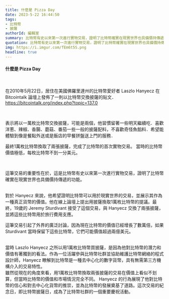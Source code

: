 ```yaml
---
title: 什麼是 Pizza Day
date: 2023-5-22 16:44:50
tags:
- 比特幣
- 披薩
authorId: 編輯室
summary: 比特幣有史以來第一次進行實物交易，證明了比特幣確實在現實世界也具備價持傳遞的功能。
quotation: 比特幣有史以來第一次進行實物交易，證明了比特幣確實在現實世界也具備價持傳遞的功能。
img: https://i.imgur.com/fEm6t5S.png
headline: true
---
```

#### 什麼是 Pizza Day

<br>
 
在2010年5月22日，居住在美國佛羅里達州的比特幣愛好者 Laszlo Hanyecz 在 Bitcointalk 論壇上發佈了一則以比特幣交換披薩的貼文．
https://bitcointalk.org/index.php?topic=137.0

<br>

表示將以一萬枚比特幣交換披薩，可能是兩個，他習慣留著一些明天繼續吃．喜歡洋蔥、辣椒、香腸、蘑菇、番茄一些一般的披薩配料，不喜歡奇怪魚餡料．希望能體驗到像是餐點外送或是飯店的早餐拼盤送上門的服務．
<br>

最終1萬枚比特幣換取了兩張披薩，完成了比特幣的首次實物交易。 當時的比特幣價值極低，每枚比特幣不到一分美元。

<br>

 
這筆交易的重要性在於，這是比特幣有史以來第一次進行實物交易，證明了比特幣確實在現實世界也具備價持傳遞的功能。
 
<br>
對於 Hanyecz 來說，他希望證明比特幣可以用於現實世界的交易，並展示其作為一種真正貨幣的價值。他在線上論壇上提出用披薩換取1萬枚比特幣的提議。最終，19歲的 Jeremy Sturdivant 接受了這個交易，與 Hanyecz 交換了兩張披薩，並將這些比特幣用於旅行費用支應。

<br>

 
這筆交易引起了外界的廣泛討論，因為現在比特幣的價值已經增長了數萬倍，如果 Sturdivant 當時保留下這些比特幣，它們可能價值超過兩億美元。
 
<br>
當時 Laszlo Hanyecz 之所以用1萬枚比特幣買披薩，是因為他對比特幣的潛力和價值有著獨到的看法。作為一位活躍參與比特幣社群並協助維護比特幣網絡的程式設計師，Hanyecz 瞭解到比特幣是一種去中心化的數字貨幣，具有無需第三方機構介入的交易特性。
 
<br>
雖然從現在的角度來看，用1萬枚比特幣換取兩張披薩的交易在價值上看似不划算，但當時比特幣的價值和市場情況完全不同。 Hanyecz 的行為展現了他對比特幣的信心和對去中心化貨幣的推崇，並為比特幣的發展奠基了道路。這次交易的紀念日，即比特幣披薩日，成為了比特幣社群的一個重要慶祝活動。



